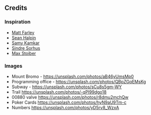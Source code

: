 

## Credits

### Inspiration

- [Matt Farley](http://mattfarley.ca/)
- [Sean Halpin](http://seanhalpin.io/)
- [Samy Kamkar](https://samy.pl/)
- [Sindre Sorhus](https://sindresorhus.com/)
- [Max Stoiber](https://mxstbr.com/)

### Images

- Mount Bromo - https://unsplash.com/photos/aB46yUmsMp0
- Programming office - https://unsplash.com/photos/QBpZGqEMsKg
- Subway - https://unsplash.com/photos/sCu8s5gm-WY
- Trail https://unsplash.com/photos/-qPI99dgo18
- 00880 valve https://unsplash.com/photos/r8dmu2mchQw
- Poker Cards https://unsplash.com/photos/hyN9aU9Tm-c
- Numbers https://unsplash.com/photos/yD5rv8_WzxA
